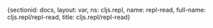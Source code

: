 {sectionid: docs, layout: var, ns: cljs.repl, name: repl-read, full-name: cljs.repl/repl-read,
  title: cljs.repl/repl-read}
